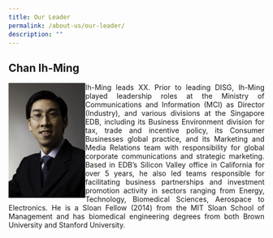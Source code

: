 ```yaml
---
title: Our Leader
permalink: /about-us/our-leader/
description: ""
---
```

## Chan Ih-Ming

<div class="left">
<img align="left" style="max-width: 30%;" alt="IM_photo" src="/images/ih-ming.jpg">
</div>

<div class="right">
<p align="justify"> Ih-Ming leads XX. Prior to leading DISG, Ih-Ming played leadership roles at the Ministry of Communications and Information (MCI) as Director (Industry), and various divisions at the Singapore EDB, including its Business Environment division for tax, trade and incentive policy, its Consumer Businesses global practice, and its Marketing and Media Relations team with responsibility for global corporate communications and strategic marketing.  Based in EDB’s Silicon Valley office in California for over 5 years, he also led teams responsible for facilitating business partnerships and investment promotion activity in sectors ranging from Energy, Technology, Biomedical Sciences, Aerospace to Electronics. He is a Sloan Fellow (2014) from the MIT Sloan School of Management and has biomedical engineering degrees from both Brown University and Stanford University. </p>
</div>
